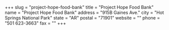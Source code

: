 +++
slug = "project-hope-food-bank"
title = "Project Hope Food Bank"
name = "Project Hope Food Bank"
address = "915B Gaines Ave."
city = "Hot Springs National Park"
state = "AR"
postal = "71901"
website = ""
phone = "501 623-3663"
fax = ""
+++
